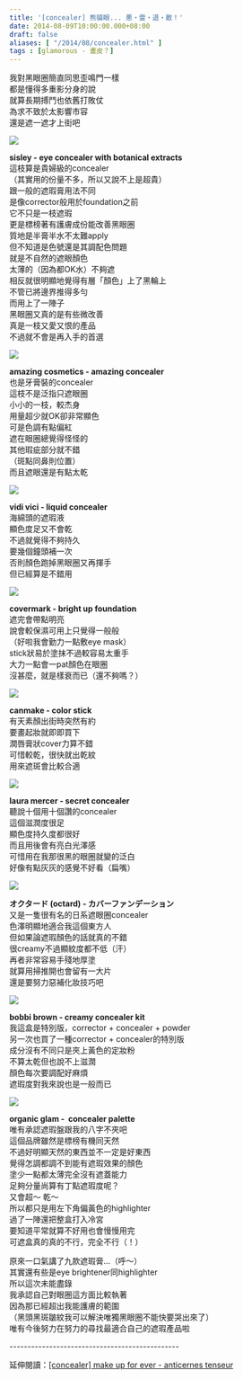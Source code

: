 ```yaml
---
title: '[concealer] 熊貓眼... 悪・霊・退・散！'
date: 2014-08-09T10:00:00.000+08:00
draft: false
aliases: [ "/2014/08/concealer.html" ]
tags : [glamorous - 畫皮？]
---
```


我對黑眼圈簡直同思歪鳴門一樣  
都是懂得多重影分身的說  
就算長期搏鬥也依舊打敗仗  
為求不致於太影響市容  
還是遮一遮才上街吧  

![](/images/eyeconcealer.jpg)

**sisley - eye concealer with botanical extracts**  
這枝算是貴婦級的concealer  
（其實用的份量不多，所以又說不上是超貴）  
跟一般的遮瑕膏用法不同  
是像corrector般用於foundation之前  
它不只是一枝遮瑕  
更是標榜著有護膚成份能改善黑眼圈  
質地是半膏半水不太難apply  
但不知道是色號還是其調配色問題  
就是不自然的遮眼顏色  
太薄的（因為都OK水）不夠遮  
相反就很明顯地覺得有層「顏色」上了黑輪上  
不管已將邊界推得多勻  
而用上了一陣子  
黑眼圈又真的是有些微改善  
真是一枝又愛又恨的產品  
不過就不會是再入手的首選  

![](/images/eyeconcealer1.jpg)

**amazing cosmetics - amazing concealer**  
也是牙膏裝的concealer  
這枝不是泛指只遮眼圈  
小小的一枝，較杰身  
用量超少就OK卻非常顯色  
可是色調有點偏紅  
遮在眼圈總覺得怪怪的  
其他瑕疵部分就不錯  
（斑點同鼻則位置）  
而且遮眼還是有點太乾  

![](/images/eyeconcealer2.jpg)

**vidi vici - liquid concealer**  
海綿頭的遮瑕液  
顯色度足又不會乾  
不過就覺得不夠持久  
要幾個鐘頭補一次  
否則顏色跑掉黑眼圈又再揮手  
但已經算是不錯用  

![](/images/eyeconcealer3.jpg)

**covermark - bright up foundation**  
遮完會帶點明亮  
說會較保濕可用上只覺得一般般  
（好啦我會勤力一點敷eye mask）  
stick狀易於塗抹不過較容易太重手  
大力一點會一pat顏色在眼圈  
沒甚麼，就是樣衰而已（還不夠嗎？）  

![](/images/eyeconcealer4.jpg)

**canmake - color stick**  
有天素顏出街時突然有約  
要畫起妝就即即買下  
潤唇膏狀cover力算不錯  
可惜較乾，很快就出乾紋  
用來遮斑會比較合適  

![](/images/eyeconcealer5.jpg)

**laura mercer - secret concealer**  
聽說十個用十個讚的concealer  
這個滋潤度很足  
顯色度持久度都很好  
而且用後會有亮白光澤感  
可惜用在我那很黑的眼圈就變的泛白  
好像有點灰灰的感覺不好看（扁嘴）  

![](/images/eyeconcealer6.jpg)

**オクタード (octard) - カバーファンデーション**  
又是一隻很有名的日系遮眼圈concealer  
色澤明顯地適合我這個東方人  
但如果論遮瑕顏色的話就真的不錯  
很creamy不過顯紋度都不低（汗）  
再者非常容易手殘地厚塗  
就算用掃推開也會留有一大片  
還是要努力惡補化妝技巧吧  

![](/images/eyeconcealer7.jpg)

**bobbi brown - creamy concealer kit**  
我這盒是特別版，corrector + concealer + powder  
另一次也買了一種corrector + concealer的特別版  
成分沒有不同只是夾上黃色的定妝粉  
不算太乾但也說不上滋潤  
顏色每次要調配好麻煩  
遮瑕度對我來說也是一般而已  

![](/images/eyeconcealer8.jpg)

**organic glam -  concealer palette**  
唯有承認遮瑕盤跟我的八字不夾吧  
這個品牌雖然是標榜有機同天然  
不過好明顯天然的東西並不一定是好東西  
覺得怎調都調不到能有遮瑕效果的顏色  
塗少一點都太薄完全沒有遮蓋能力  
足夠分量尚算有丁點遮瑕度呢？  
又會超～ 乾～  
所以都只是用左下角偏黃色的highlighter  
過了一陣還把整盒打入冷宮  
要知道平常就算不好用也會慢慢用完  
可遮盒真的真的不行，完全不行（！）  

  

  

原來一口氣講了九款遮瑕膏...（呼～）  
其實還有些是eye brightener同highlighter  
所以這次未能盡錄  
我承認自己對眼圈這方面比較執著  
因為那已經超出我能護膚的範圍  
（黑頭黑斑皺紋我可以解決唯獨黑眼圈不能快要哭出來了）  
唯有今後努力在努力的尋找最適合自己的遮瑕產品啦

  
\-----------------------------------------------  
  
延伸閱讀：[\[concealer\] make up for ever - anticernes tenseur](https://hidie.net/makeupforeveranticernes/)
